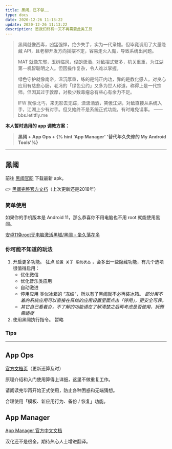 ```yaml
---
title: 黑阈，还不够……
type: docs
date: 2020-12-26 11:13:22
update: 2020-12-26 11:13:22
description: 愿我们终有一天不再需要此类工具
---
```


> 黑阈就像西毒，凶猛强悍，绝少失手，实为一代枭雄。但毕竟调用了大量隐藏 API，且老柳开发方向摇摆不定，容易走火入魔，导致系统出问题。
> 
> MAT 就像东邪，玉树临风，俊朗潇洒，对敌招式繁多，机关重重，为江湖第一机智聪明之人。但因操作复杂，令人难以掌握。
>
> 绿色守护就像南帝，温沉厚重，练的是纯正内功，靠的是教化感人。对良心应用有慈悲心肠，老冯的「绿色公约」又多为世人称道，称得上是一代宗师。但因其过于敦厚，对极少数毒瘤总有些心有余力不足。
> 
> IFW 就像北丐，来无影去无踪，潇潇洒洒，笑傲江湖，对敌直接从系统入手，江湖上少有对手。但又始终不是系统正式功能，有时难免误事。
—— bbs.letitfly.me

**本人暂时选用的 app 调教方案：**

> **黑阈 + App Ops +  {% hint 'App Manager' '替代年久失修的 My Android Tools'%}**

---

## 黑阈

前往 [黑阈官网](https://jianyv.com/br/archive) 下载最新 apk。

👉 [黑阈完整官方文档](https://dl.jianyv.com/br/br.pdf)（上次更新还是2018年）

### 简单使用
如果你的手机版本是 Android 11，那么恭喜你不用电脑也不用 root 就能使用黑阈。

[安卓11免root无电脑激活黑域/黑阈 - 坐久落花多](https://www.coolapk.com/feed/22481286?shareKey=NjBkMTZjOTFkMzIwNWZlOGI3MDM~&shareUid=2779356&shareFrom=com.coolapk.market_9.6.3)



### 你可能不知道的玩法
1. 开启更多功能。
   狂点 `设置 关于 系统状态` ，会多出一些隐藏功能，有几个选项很值得启用：
   - 优化微信
   - 优化音乐类应用
   - 自动激进
   - 停用应用
     类似冰箱的 “冻结”，所以有了黑阈就不必再装冰箱。
     *部分用不着的系统应用可以直接在系统的应用设置里面点击「停用」，更安全可靠。*
   - *其它自己看着办，不了解的功能请在了解清楚之后再考虑是否使用，折腾需适度*
2. 使用黑阈执行指令。
   暂略

### Tips

---

## App Ops

[官方文档页](https://appops.rikka.app/zh-hans/guide/)（更新还算及时）

原理介绍和入门使用算得上详细，这里不做重复工作。

请阅读完毕再开始正式使用，防止各种困惑和无端猜想。

合理使用「模板、新应用行为、备份 / 恢复」功能。

## App Manager
[App Manager 官方中文文档](https://muntashirakon.github.io/AppManager/zh-CN/)

汉化还不是很全，期待热心人士增进翻译。
